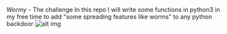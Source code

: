 *Wormy* - The challenge
In this repo I will write some functions in python3 in my free time to add "some spreading features like worms" to any python backdoor
![alt img](https://github.com/wormy/hahaha.jpg)
